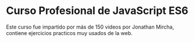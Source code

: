 # Curso Profesional de JavaScript ES6

Este curso fue impartido por más de 150 videos por Jonathan Mircha, contiene ejercicios practicos muy usados de la web.
